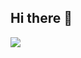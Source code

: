 ## Hi there 👋
[![](https://visitcount.itsvg.in/api?id=alphabtw00&label=Profile%20Views&color=2&icon=5&pretty=false)](https://visitcount.itsvg.in)
<!--
**Alphabtw00/Alphabtw00** is a ✨ _special_ ✨ repository because its `README.md` (this file) appears on your GitHub profile.

Here are some ideas to get you started:

- 🔭 I’m currently working on ...
- 🌱 I’m currently learning ...
- 👯 I’m looking to collaborate on ...
- 🤔 I’m looking for help with ...
- 💬 Ask me about ...
- 📫 How to reach me: ...
- 😄 Pronouns: ...
- ⚡ Fun fact: ...
-->
